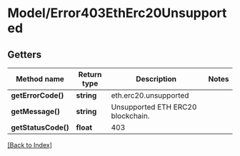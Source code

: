 # Model/Error403EthErc20Unsupported

## Getters

Method name | Return type | Description | Notes
------------ | ------------- | ------------- | -------------
**getErrorCode()** | **string** | eth.erc20.unsupported |
**getMessage()** | **string** | Unsupported ETH ERC20 blockchain. |
**getStatusCode()** | **float** | 403 |

[[Back to Index]](../index.md)
